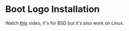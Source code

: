 # Boot Logo Installation

Watch [this](https://www.youtube.com/watch?v=HfaJVyM1y-c) video, it's for BSD but it's also work on Linux.
